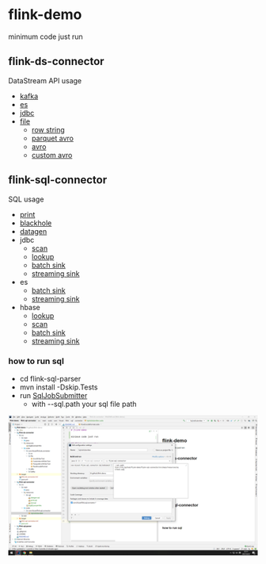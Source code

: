 # flink-demo

minimum code just run

## flink-ds-connector

DataStream API usage

*  [ kafka](./flink-ds-connector/src/main/scala/com/hiscat/flink/ds/connector/kafka )
*  [ es ](./flink-ds-connector/src/main/scala/com/hiscat/flink/ds/connector/es )
*  [ jdbc ](./flink-ds-connector/src/main/java/com/hiscat/flink/ds/connector/jdbc )
*  [ file ](./flink-ds-connector/src/main/scala/com/hiscat/flink/ds/connector/file )
    *  [ row string ](./flink-ds-connector/src/main/scala/com/hiscat/flink/ds/connector/file/RowEncodeFormat.scala )
    *  [ parquet avro ](./flink-ds-connector/src/main/scala/com/hiscat/flink/ds/connector/file/ParquetAvroWriterTest.scala )
    *  [ avro ](./flink-ds-connector/src/main/scala/com/hiscat/flink/ds/connector/file/AvroWriterTest.scala )
    *  [ custom avro ](./flink-ds-connector/src/main/scala/com/hiscat/flink/ds/connector/file/CustomAvroWriterTest.scala )


## flink-sql-connector

SQL usage

*  [ print](./flink-sql-connector/src/main/resources/sql/print.sql )
*  [ blackhole](./flink-sql-connector/src/main/resources/sql/blackhole.sql )
*  [ datagen](./flink-sql-connector/src/main/resources/sql/datagen.sql )
*  jdbc
    *  [ scan ](./flink-sql-connector/src/main/resources/sql/jdbc_scan.sql )
    *  [ lookup ](./flink-sql-connector/src/main/resources/sql/jdbc_lookup.sql )
    *  [ batch sink ](./flink-sql-connector/src/main/resources/sql/jdbc_batch_sink.sql )
    *  [ streaming sink ](./flink-sql-connector/src/main/resources/sql/jdbc_streaming_sink.sql )
*  es
    *  [ batch sink ](./flink-sql-connector/src/main/resources/sql/es6_batch_sink.sql )
    *  [ streaming sink ](./flink-sql-connector/src/main/resources/sql/es6_streaming_sink.sql )
*  hbase
    *  [ lookup ](./flink-sql-connector/src/main/resources/sql/hbase_lookup_source.sql )
    *  [ scan ](./flink-sql-connector/src/main/resources/sql/hbase_scan_source.sql )
    *  [ batch sink ](./flink-sql-connector/src/main/resources/sql/hbase_batch_sink.sql )
    *  [ streaming sink ](./flink-sql-connector/src/main/resources/sql/hbase_streaming_sink.sql )

### how to run sql

* cd flink-sql-parser
* mvn install -Dskip.Tests
* run [ SqlJobSubmitter](./flink-sql-connector/src/main/scala/com/hiscat/flink/sql/connector/SqlJobSubmitter.scala )
   *  with --sql.path your sql file path

![ how to run sql](./image/how-to-run-sql.png )
